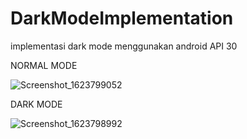 # DarkModeImplementation

implementasi dark mode menggunakan android API 30

NORMAL MODE

![Screenshot_1623799052](https://user-images.githubusercontent.com/55292439/122135389-9533fe80-ce6a-11eb-8a65-6c6bd432df38.png)

DARK MODE

![Screenshot_1623798992](https://user-images.githubusercontent.com/55292439/122135446-bb599e80-ce6a-11eb-8627-adf79a0f778b.png)

